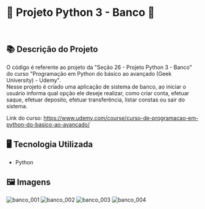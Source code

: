# 🐍 Projeto Python 3 - Banco 🚀
<br>

## 📚 Descrição do Projeto
O código é referente ao projeto da "Seção 26 - Projeto Python 3 - Banco" do curso "Programação em Python do básico ao avançado (Geek University) - Udemy".
<br>Nesse projeto é criado uma aplicação de sistema de banco, ao iniciar o usuário informa qual opção ele deseje realizar, como criar conta, efetuar saque, efetuar deposito, efetuar transferência, listar constas ou sair do sistema.

Link do curso: https://www.udemy.com/course/curso-de-programacao-em-python-do-basico-ao-avancado/


## 🖥️ Tecnologia Utilizada
- Python

## 🖼️ Imagens
![banco_001](https://github.com/VitorSouza01/Projeto_Python_3-Banco/assets/104541182/9edbeb1b-6592-4a38-afbf-73f3bd6094c6)
![banco_002](https://github.com/VitorSouza01/Projeto_Python_3-Banco/assets/104541182/c0a128fd-2535-4a9f-b765-5ca4edf8900b)
![banco_003](https://github.com/VitorSouza01/Projeto_Python_3-Banco/assets/104541182/58f5db63-8146-4d61-b3ea-f29c21297827)
![banco_004](https://github.com/VitorSouza01/Projeto_Python_3-Banco/assets/104541182/a6a73314-3197-47fb-b1dc-2dc8b56e65a2)

